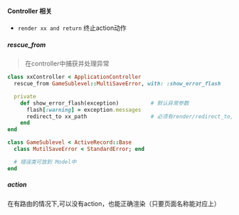 #### Controller 相关
- `render xx and return` 终止action动作

##### rescue_from
> 在controller中捕获并处理异常
```ruby
class xxController < ApplicationController
  rescue_from GameSublevel::MultiSaveError, with: :show_error_flash

  private
    def show_error_flash(exception)          # 默认异常参数
      flash[:warning] = exception.messages
      redirect_to xx_path                    # 必须有render/redirect_to,捕获异常后 action将不再执行
    end
end

class GameSublevel < ActiveRecord::Base
  class MutilSaveError < StandardError; end

  # 错误类可放到 Model中
end
```

##### action
在有路由的情况下,可以没有action，也能正确渲染（只要页面名称能对应上）